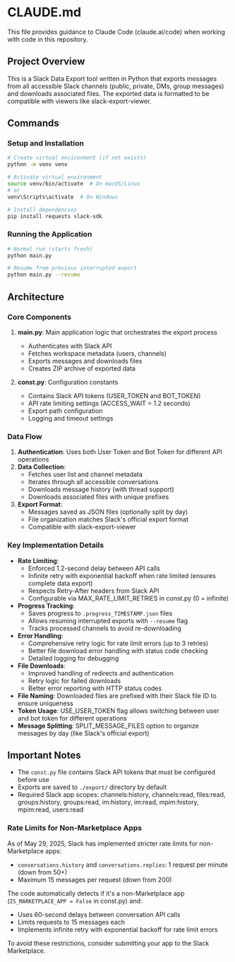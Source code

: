 # CLAUDE.md

This file provides guidance to Claude Code (claude.ai/code) when working with code in this repository.

## Project Overview

This is a Slack Data Export tool written in Python that exports messages from all accessible Slack channels (public, private, DMs, group messages) and downloads associated files. The exported data is formatted to be compatible with viewers like slack-export-viewer.

## Commands

### Setup and Installation
```bash
# Create virtual environment (if not exists)
python -m venv venv

# Activate virtual environment
source venv/bin/activate  # On macOS/Linux
# or
venv\Scripts\activate  # On Windows

# Install dependencies
pip install requests slack-sdk
```

### Running the Application
```bash
# Normal run (starts fresh)
python main.py

# Resume from previous interrupted export
python main.py --resume
```

## Architecture

### Core Components

1. **main.py**: Main application logic that orchestrates the export process
   - Authenticates with Slack API
   - Fetches workspace metadata (users, channels)
   - Exports messages and downloads files
   - Creates ZIP archive of exported data

2. **const.py**: Configuration constants
   - Contains Slack API tokens (USER_TOKEN and BOT_TOKEN)
   - API rate limiting settings (ACCESS_WAIT = 1.2 seconds)
   - Export path configuration
   - Logging and timeout settings

### Data Flow

1. **Authentication**: Uses both User Token and Bot Token for different API operations
2. **Data Collection**: 
   - Fetches user list and channel metadata
   - Iterates through all accessible conversations
   - Downloads message history (with thread support)
   - Downloads associated files with unique prefixes
3. **Export Format**: 
   - Messages saved as JSON files (optionally split by day)
   - File organization matches Slack's official export format
   - Compatible with slack-export-viewer

### Key Implementation Details

- **Rate Limiting**: 
  - Enforced 1.2-second delay between API calls
  - Infinite retry with exponential backoff when rate limited (ensures complete data export)
  - Respects Retry-After headers from Slack API
  - Configurable via MAX_RATE_LIMIT_RETRIES in const.py (0 = infinite)
- **Progress Tracking**: 
  - Saves progress to `.progress_TIMESTAMP.json` files
  - Allows resuming interrupted exports with `--resume` flag
  - Tracks processed channels to avoid re-downloading
- **Error Handling**: 
  - Comprehensive retry logic for rate limit errors (up to 3 retries)
  - Better file download error handling with status code checking
  - Detailed logging for debugging
- **File Downloads**:
  - Improved handling of redirects and authentication
  - Retry logic for failed downloads
  - Better error reporting with HTTP status codes
- **File Naming**: Downloaded files are prefixed with their Slack file ID to ensure uniqueness
- **Token Usage**: USE_USER_TOKEN flag allows switching between user and bot token for different operations
- **Message Splitting**: SPLIT_MESSAGE_FILES option to organize messages by day (like Slack's official export)

## Important Notes

- The `const.py` file contains Slack API tokens that must be configured before use
- Exports are saved to `./export/` directory by default
- Required Slack app scopes: channels:history, channels:read, files:read, groups:history, groups:read, im:history, im:read, mpim:history, mpim:read, users:read

### Rate Limits for Non-Marketplace Apps

As of May 29, 2025, Slack has implemented stricter rate limits for non-Marketplace apps:
- `conversations.history` and `conversations.replies`: 1 request per minute (down from 50+)
- Maximum 15 messages per request (down from 200)

The code automatically detects if it's a non-Marketplace app (`IS_MARKETPLACE_APP = False` in const.py) and:
- Uses 60-second delays between conversation API calls
- Limits requests to 15 messages each
- Implements infinite retry with exponential backoff for rate limit errors

To avoid these restrictions, consider submitting your app to the Slack Marketplace.
